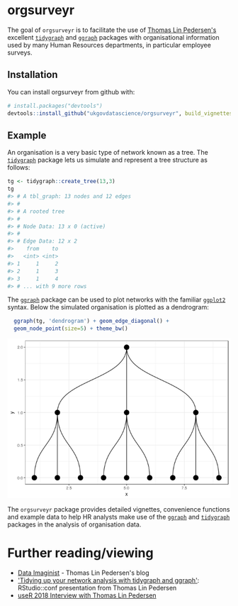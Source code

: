 
<!-- README.md is generated from README.Rmd. Please edit that file -->
orgsurveyr
==========

The goal of `orgsurveyr` is to facilitate the use of [Thomas Lin Pedersen's](https://www.data-imaginist.com) excellent [`tidygraph`](https://github.com/thomasp85/tidyraph) and [`ggraph`](https://github.com/thomasp85/ggraph) packages with organisational information used by many Human Resources departments, in particular employee surveys.

Installation
------------

You can install orgsurveyr from github with:

``` r
# install.packages("devtools")
devtools::install_github("ukgovdatascience/orgsurveyr", build_vignettes = TRUE)
```

Example
-------

An organisation is a very basic type of network known as a tree. The [`tidygraph`](https://github.com/thomasp85/tidyraph) package lets us simulate and represent a tree structure as follows:

``` r
tg <- tidygraph::create_tree(13,3) 
tg
#> # A tbl_graph: 13 nodes and 12 edges
#> #
#> # A rooted tree
#> #
#> # Node Data: 13 x 0 (active)
#> #
#> # Edge Data: 12 x 2
#>    from    to
#>   <int> <int>
#> 1     1     2
#> 2     1     3
#> 3     1     4
#> # ... with 9 more rows
```

The [`ggraph`](https://github.com/thomasp85/ggraph) package can be used to plot networks with the familiar [`ggplot2`](http://ggplot2.tidyverse.org) syntax. Below the simulated organisation is plotted as a dendrogram:

``` r
  ggraph(tg, 'dendrogram') + geom_edge_diagonal() + 
  geom_node_point(size=5) + theme_bw()
```

![](man/figures/README-example-2-1.png)

The `orgsurveyr` package provides detailed vignettes, convenience functions and example data to help HR analysts make use of the [`ggraph`](https://github.com/thomasp85/ggraph) and [`tidygraph`](https://github.com/thomasp85/tidyraph) packages in the analysis of organisation data.

Further reading/viewing
=======================

-   [Data Imaginist](https://www.data-imaginist.com) - Thomas Lin Pedersen's blog
-   ['Tidying up your network analysis with tidygraph and ggraph'](https://www.rstudio.com/resources/videos/tidying-up-your-network-analysis-with-tidygraph-and-ggraph/): RStudio::conf presentation from Thomas Lin Pedersen
-   [useR 2018 Interview with Thomas Lin Pedersen](https://user2018.r-project.org/blog/2018/04/18/interview-with-thomas-lin-pedersen/)
